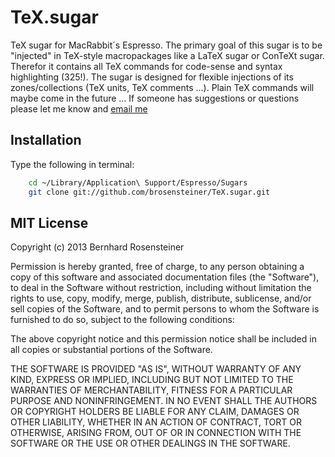 # TeX.sugar

TeX sugar for MacRabbit´s Espresso. The primary goal of this sugar is to be "injected" in TeX-style macropackages like a LaTeX sugar or ConTeXt sugar. Therefor it contains all TeX commands for code-sense and syntax highlighting (325!). The sugar is designed for flexible injections of its zones/collections (TeX units, TeX comments ...). Plain TeX commands will maybe come in the future ... 
If someone has suggestions or questions please let me know and [email me](mailto:brosensteiner@gmail.com)


## Installation

Type the following in terminal:

```bash
    cd ~/Library/Application\ Support/Espresso/Sugars
    git clone git://github.com/brosensteiner/TeX.sugar.git
```

## MIT License

Copyright (c) 2013 Bernhard Rosensteiner

Permission is hereby granted, free of charge, to any person obtaining a copy of this software and associated documentation files (the "Software"), to deal in the Software without restriction, including without limitation the rights to use, copy, modify, merge, publish, distribute, sublicense, and/or sell copies of the Software, and to permit persons to whom the Software is furnished to do so, subject to the following conditions:

The above copyright notice and this permission notice shall be included in all copies or substantial portions of the Software.

THE SOFTWARE IS PROVIDED "AS IS", WITHOUT WARRANTY OF ANY KIND, EXPRESS OR IMPLIED, INCLUDING BUT NOT LIMITED TO THE WARRANTIES OF MERCHANTABILITY, FITNESS FOR A PARTICULAR PURPOSE AND NONINFRINGEMENT. IN NO EVENT SHALL THE AUTHORS OR COPYRIGHT HOLDERS BE LIABLE FOR ANY CLAIM, DAMAGES OR OTHER LIABILITY, WHETHER IN AN ACTION OF CONTRACT, TORT OR OTHERWISE, ARISING FROM, OUT OF OR IN CONNECTION WITH THE SOFTWARE OR THE USE OR OTHER DEALINGS IN THE SOFTWARE.


